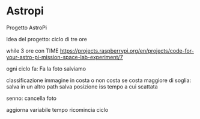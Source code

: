 # Astropi
Progetto AstroPi

Idea del progetto:
ciclo di tre ore

while 3 ore con TIME https://projects.raspberrypi.org/en/projects/code-for-your-astro-pi-mission-space-lab-experiment/7

ogni ciclo fa:
Fa la foto
salviamo
	
classificazione immagine in costa o non costa
se costa maggiore di soglia:
	salva in un altro path
	salva posizione iss
	tempo a cui scattata
	
senno:
	cancella foto

aggiorna variabile tempo
ricomincia ciclo
